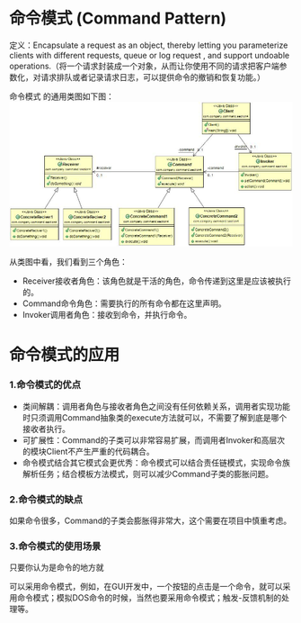 # 命令模式 (Command Pattern) 

定义：Encapsulate a request as an object, thereby letting you parameterize clients with different requests, queue or log request , and support undoable operations.（将一个请求封装成一个对象，从而让你使用不同的请求把客户端参数化，对请求排队或者记录请求日志，可以提供命令的撤销和恢复功能。）    

命令模式 的通用类图如下图：  
![Alt text](command.jpg "命令模式 类图")

从类图中看，我们看到三个角色：

- Receiver接收者角色：该角色就是干活的角色，命令传递到这里是应该被执行的。
- Command命令角色：需要执行的所有命令都在这里声明。
- Invoker调用者角色：接收到命令，并执行命令。

# 命令模式的应用

### 1.命令模式的优点

- 类间解耦：调用者角色与接收者角色之间没有任何依赖关系，调用者实现功能时只须调用Command抽象类的execute方法就可以，不需要了解到底是哪个接收者执行。
- 可扩展性：Command的子类可以非常容易扩展，而调用者Invoker和高层次的模块Client不产生严重的代码耦合。
- 命令模式结合其它模式会更优秀：命令模式可以结合责任链模式，实现命令族解析任务；结合模板方法模式，则可以减少Command子类的膨胀问题。  

### 2.命令模式的缺点 

如果命令很多，Command的子类会膨胀得非常大，这个需要在项目中慎重考虑。  

### 3.命令模式的使用场景

只要你认为是命令的地方就

可以采用命令模式，例如，在GUI开发中，一个按钮的点击是一个命令，就可以采用命令模式；模拟DOS命令的时候，当然也要采用命令模式；触发-反馈机制的处理等。